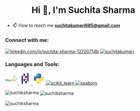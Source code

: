 
<h1 align="center">Hi 👋, I'm Suchita Sharma</h1>
<h3 align="center"></h3>

- 📫 How to reach me **suchitakumari685@gmail.com**

<h3 align="left">Connect with me:</h3>
<p align="left">
<a href="https://linkedin.com/in/linkedin.com/in/suchita-sharma-12720714b" target="blank"><img align="center" src="https://raw.githubusercontent.com/rahuldkjain/github-profile-readme-generator/master/src/images/icons/Social/linked-in-alt.svg" alt="linkedin.com/in/suchita-sharma-12720714b" height="30" width="40" /></a>
<a href="https://kaggle.com/suchitakumari" target="blank"><img align="center" src="https://raw.githubusercontent.com/rahuldkjain/github-profile-readme-generator/master/src/images/icons/Social/kaggle.svg" alt="suchitakumari" height="30" width="40" /></a>
</p>

<h3 align="left">Languages and Tools:</h3>
<p align="left"> <a href="https://www.mysql.com/" target="_blank" rel="noreferrer"> <img src="https://raw.githubusercontent.com/devicons/devicon/master/icons/mysql/mysql-original-wordmark.svg" alt="mysql" width="40" height="40"/> </a> <a href="https://pandas.pydata.org/" target="_blank" rel="noreferrer"> <img src="https://raw.githubusercontent.com/devicons/devicon/2ae2a900d2f041da66e950e4d48052658d850630/icons/pandas/pandas-original.svg" alt="pandas" width="40" height="40"/> </a> <a href="https://www.python.org" target="_blank" rel="noreferrer"> <img src="https://raw.githubusercontent.com/devicons/devicon/master/icons/python/python-original.svg" alt="python" width="40" height="40"/> </a> <a href="https://scikit-learn.org/" target="_blank" rel="noreferrer"> <img src="https://upload.wikimedia.org/wikipedia/commons/0/05/Scikit_learn_logo_small.svg" alt="scikit_learn" width="40" height="40"/> </a> <a href="https://seaborn.pydata.org/" target="_blank" rel="noreferrer"> <img src="https://seaborn.pydata.org/_images/logo-mark-lightbg.svg" alt="seaborn" width="40" height="40"/> </a> </p>

<p><img align="left" src="https://github-readme-stats.vercel.app/api/top-langs?username=suchiksharma&show_icons=true&locale=en&layout=compact" alt="suchiksharma" /></p>

<p>&nbsp;<img align="center" src="https://github-readme-stats.vercel.app/api?username=suchiksharma&show_icons=true&locale=en" alt="suchiksharma" /></p>

<p><img align="center" src="https://github-readme-streak-stats.herokuapp.com/?user=suchiksharma&" alt="suchiksharma" /></p>
